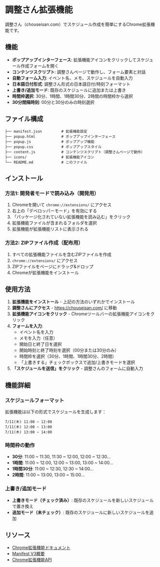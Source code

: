 # 調整さん拡張機能

調整さん（chouseisan.com）でスケジュール作成を簡単にするChrome拡張機能です。

## 機能

- **ポップアップインターフェース**: 拡張機能アイコンをクリックしてスケジュール作成フォームを開く
- **コンテンツスクリプト**: 調整さんページで動作し、フォーム要素と対話
- **自動フォーム入力**: イベント名、メモ、スケジュールを自動入力
- **日本語日付形式**: 調整さん形式の日本語日付/時刻フォーマット
- **上書き/追加モード**: 既存のスケジュールに追加または上書き
- **時間枠選択**: 30分、1時間、1時間30分、2時間の時間枠から選択
- **30分間隔時刻**: 00分と30分のみの時刻選択

## ファイル構成

```
├── manifest.json         # 拡張機能設定
├── popup.html            # ポップアップインターフェース
├── popup.js              # ポップアップ機能
├── popup.css             # ポップアップスタイル
├── content.js            # コンテンツスクリプト（調整さんページで動作）
├── icons/                # 拡張機能アイコン
└── README.md             # このファイル
```

## インストール

### 方法1: 開発者モードで読み込み（開発用）

1. Chromeを開いて `chrome://extensions/` にアクセス
2. 右上の「デベロッパーモード」を有効にする
3. 「パッケージ化されていない拡張機能を読み込む」をクリック
4. 拡張機能ファイルが含まれるフォルダを選択
5. 拡張機能が拡張機能リストに表示される

### 方法2: ZIPファイル作成（配布用）

1. すべての拡張機能ファイルを含むZIPファイルを作成
2. `chrome://extensions/` にアクセス
3. ZIPファイルをページにドラッグ&ドロップ
4. Chromeが拡張機能をインストール

## 使用方法

1. **拡張機能をインストール** - 上記の方法のいずれかでインストール
2. **調整さんにアクセス** - https://chouseisan.com/ に移動
3. **拡張機能アイコンをクリック** - Chromeツールバーの拡張機能アイコンをクリック
4. **フォームを入力**:
   - イベント名を入力
   - メモを入力（任意）
   - 開始日と終了日を選択
   - 開始時刻と終了時刻を選択（00分または30分のみ）
   - 時間枠を選択（30分、1時間、1時間30分、2時間）
   - 「上書きする」チェックボックスで追加/上書きモードを選択
5. **「スケジュールを送信」をクリック** - 調整さんのフォームに自動入力

## 機能詳細

### スケジュールフォーマット

拡張機能は以下の形式でスケジュールを生成します：

```
7/11(木) 11:00 ~ 12:00
7/11(木) 12:00 ~ 13:00
7/11(木) 13:00 ~ 14:00
```

### 時間枠の動作

- **30分**: 11:00 ~ 11:30, 11:30 ~ 12:00, 12:00 ~ 12:30...
- **1時間**: 11:00 ~ 12:00, 12:00 ~ 13:00, 13:00 ~ 14:00...
- **1時間30分**: 11:00 ~ 12:30, 12:30 ~ 14:00...
- **2時間**: 11:00 ~ 13:00, 13:00 ~ 15:00...

### 上書き/追加モード

- **上書きモード（チェック済み）**: 既存のスケジュールを新しいスケジュールで置き換え
- **追加モード（未チェック）**: 既存のスケジュールに新しいスケジュールを追加

## リソース

- [Chrome拡張機能ドキュメント](https://developer.chrome.com/docs/extensions/)
- [Manifest V3概要](https://developer.chrome.com/docs/extensions/mv3/intro/)
- [Chrome拡張機能API](https://developer.chrome.com/docs/extensions/reference/) 